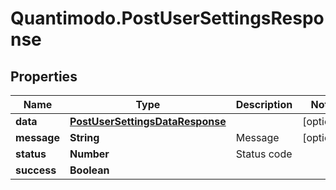 # Quantimodo.PostUserSettingsResponse

## Properties
Name | Type | Description | Notes
------------ | ------------- | ------------- | -------------
**data** | [**PostUserSettingsDataResponse**](PostUserSettingsDataResponse.md) |  | [optional] 
**message** | **String** | Message | [optional] 
**status** | **Number** | Status code | 
**success** | **Boolean** |  | 


